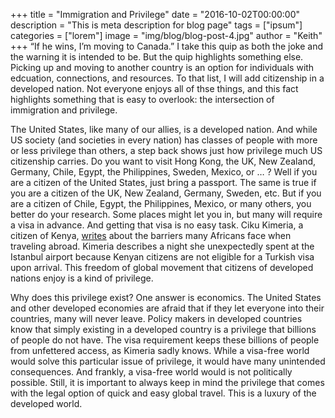 +++
title = "Immigration and Privilege"
date = "2016-10-02T00:00:00"
description = "This is meta description for blog page"
tags = ["ipsum"]
categories = ["lorem"]
image = "img/blog/blog-post-4.jpg"
author = "Keith"
+++
“If he wins, I’m moving to Canada.” I take this quip as both the joke and the warning it is intended to be. But the quip highlights something else. Picking up and moving to another country is an option for individuals with edcuation, connections, and resources. To that list, I will add citizenship in a developed nation. Not everyone enjoys all of thse things, and this fact highlights something that is easy to overlook: the intersection of immigration and privilege.

The United States, like many of our allies, is a developed nation. And while US society (and societies in every nation) has classes of people with more or less privilege than others, a step back shows just how privilege much US citizenship carries. Do you want to visit Hong Kong, the UK, New Zealand, Germany, Chile, Egypt, the Philippines, Sweden, Mexico, or … ? Well if you are a citizen of the United States, just bring a passport. The same is true if you are a citizen of the UK, New Zealand, Germany, Sweden, etc. But if you are a citizen of Chile, Egypt, the Philippines, Mexico, or many others, you better do your research. Some places might let you in, but many will require a visa in advance. And getting that visa is no easy task. Ciku Kimeria, a citizen of Kenya, [writes](http://qz.com/790671/african-visa-problems-while-traveling-around-europe-south-america-and-the-us/) about the barriers many Africans face when traveling abroad. Kimeria describes a night she unexpectedly spent at the Istanbul airport because Kenyan citizens are not eligible for a Turkish visa upon arrival. This freedom of global movement that citizens of developed nations enjoy is a kind of privilege.

Why does this privilege exist? One answer is economics. The United States and other developed economies are afraid that if they let everyone into their countries, many will never leave. Policy makers in developed countries know that simply existing in a developed country is a privilege that billions of people do not have. The visa requirement keeps these billions of people from unfettered access, as Kimeria sadly knows. While a visa-free world would solve this particular issue of privilege, it would have many unintended consequences. And frankly, a visa-free world would is not politically possible. Still, it is important to always keep in mind the privilege that comes with the legal option of quick and easy global travel. This is a luxury of the developed world.
